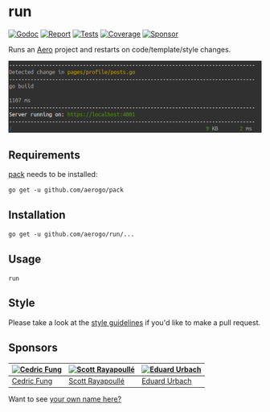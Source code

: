 # run

[![Godoc][godoc-image]][godoc-url]
[![Report][report-image]][report-url]
[![Tests][tests-image]][tests-url]
[![Coverage][coverage-image]][coverage-url]
[![Sponsor][sponsor-image]][sponsor-url]

Runs an [Aero](https://github.com/aerogo/aero) project and restarts on code/template/style changes.

![Preview](docs/preview.png)

## Requirements

[pack](https://github.com/aerogo/pack) needs to be installed:

```shell
go get -u github.com/aerogo/pack
```

## Installation

```shell
go get -u github.com/aerogo/run/...
```

## Usage

```shell
run
```

## Style

Please take a look at the [style guidelines](https://github.com/akyoto/quality/blob/master/STYLE.md) if you'd like to make a pull request.

## Sponsors

| [![Cedric Fung](https://avatars3.githubusercontent.com/u/2269238?s=70&v=4)](https://github.com/cedricfung) | [![Scott Rayapoullé](https://avatars3.githubusercontent.com/u/11772084?s=70&v=4)](https://github.com/soulcramer) | [![Eduard Urbach](https://avatars3.githubusercontent.com/u/438936?s=70&v=4)](https://twitter.com/eduardurbach) |
| --- | --- | --- |
| [Cedric Fung](https://github.com/cedricfung) | [Scott Rayapoullé](https://github.com/soulcramer) | [Eduard Urbach](https://eduardurbach.com) |

Want to see [your own name here?](https://github.com/users/akyoto/sponsorship)

[godoc-image]: https://godoc.org/github.com/aerogo/run?status.svg
[godoc-url]: https://godoc.org/github.com/aerogo/run
[report-image]: https://goreportcard.com/badge/github.com/aerogo/run
[report-url]: https://goreportcard.com/report/github.com/aerogo/run
[tests-image]: https://cloud.drone.io/api/badges/aerogo/run/status.svg
[tests-url]: https://cloud.drone.io/aerogo/run
[coverage-image]: https://codecov.io/gh/aerogo/run/graph/badge.svg
[coverage-url]: https://codecov.io/gh/aerogo/run
[sponsor-image]: https://img.shields.io/badge/github-donate-green.svg
[sponsor-url]: https://github.com/users/akyoto/sponsorship
